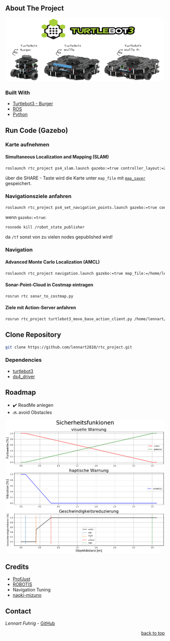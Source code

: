 <div id="top"></div>

## About The Project
<div align="center">
  <a href="https://www.turtlebot.com/">
    <img src="appendix/turtlebot3_with_logo.png" alt="Images" width="500" height="200">
  </a>
</div>

### Built With
* [Turtlebot3 - Burger](https://emanual.robotis.com/docs/en/platform/turtlebot3/overview/)
* [ROS](http://wiki.ros.org/)
* [Python](https://www.python.org)

## Run Code (Gazebo)

### Karte aufnehmen
#### Simultaneous Localization and Mapping (SLAM)
   ```sh
   roslaunch rtc_project ps4_slam.launch gazebo:=true controller_layout:=2 map_file:=/home/lennart/catkin_ws/src/rtc_project/maps/house_map
   ```
über die SHARE - Taste wird die Karte unter `map_file` mit [`map_saver`](http://wiki.ros.org/map_server) gespeichert.

### Navigationsziele anfahren
   ```sh
   roslaunch rtc_project ps4_set_navigation_points.launch gazebo:=true controller_layout:=2 map_file:=/home/lennart/catkin_ws/src/rtc_project/maps/house_map.yaml
   ```
   
wenn `gazebo:=true`:
   ```sh
   rosnode kill /robot_state_publisher
   ```
da `/tf` sonst von zu vielen nodes gepublished wird!

<!-- 
(muss per Hand ausgeführt werden, da es im launch-file zu früh ausgeführt wird und die Pose dann nicht an rviz gepublished wird)
-->


### Navigation
#### Advanced Monte Carlo Localization (AMCL)
   ```sh
   roslaunch rtc_project navigation.launch gazebo:=true map_file:=/home/lennart/catkin_ws/src/rtc_project/maps/house_map.yaml
   ```
#### Sonar-Point-Cloud in Costmap eintragen
   ```sh
   rosrun rtc sonar_to_costmap.py
   ```
#### Ziele mit Action-Server anfahren 
   ```sh
   rosrun rtc_project turtlebot3_move_base_action_client.py /home/lennart/catkin_ws/src/rtc_project/maps/house_map_path.txt
   ```

## Clone Repository
   ```sh
   git clone https://github.com/lennart2810/rtc_project.git
   ```


### Dependencies 
* [turtlebot3](https://github.com/ROBOTIS-GIT/turtlebot3)
* [ds4_driver](https://github.com/naoki-mizuno/ds4_driver)

## Roadmap
- :heavy_check_mark: ReadMe anlegen
- :soon: avoid Obstacles

<div align="center">
  <a href="https://www.turtlebot.com/">
    <img src="appendix/Sicherheitsfunktionen.png" alt="Images" width="500" height="420">
  </a>
</div>


## Credits
* [ProfJust](https://github.com/ProfJust/rtc)
* [ROBOTIS](https://github.com/ROBOTIS-GIT/turtlebot3)
*  Navigation Tuning
* [naoki-mizuno](https://github.com/naoki-mizuno/ds4_driver)

## Contact
_Lennart Fuhrig_ - [GitHub](https://github.com/lennart2810) 

<p align="right"><a href="#top">back to top</a></p>
